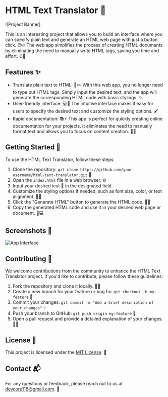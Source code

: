 # HTML Text Translator 🚀

![Project Banner]

This is an interesting project that allows you to build an interface where you can specify plain text and generate an HTML web page with just a button click. 😊🔥 The web app simplifies the process of creating HTML documents by eliminating the need to manually write HTML tags, saving you time and effort. ⏰💪

## Features ✨

- Translate plain text to HTML: 📝✏️ With this web app, you no longer need to type out HTML tags. Simply input the desired text, and the app will generate the corresponding HTML code with basic stylings. ✨
- User-friendly interface: 💻🎨 The intuitive interface makes it easy for users to specify the desired text and customize the styling options. 🖌️
- Rapid documentation: 📚⚡ This app is perfect for quickly creating online documentation for your projects. It eliminates the need to manually format text and allows you to focus on content creation. 🚀💡

## Getting Started 🌟

To use the HTML Text Translator, follow these steps:

1. Clone the repository: `git clone https://github.com/your-username/html-text-translator.git` 🐙
2. Open the `index.html` file in a web browser. 🌐
3. Input your desired text 📝 in the designated field.
4. Customize the styling options if needed, such as font size, color, or text alignment. 🎨🔧
5. Click the "Generate HTML" button to generate the HTML code. 🚀✨
6. Copy the generated HTML code and use it in your desired web page or document. 📄💻

## Screenshots 📸

![App Interface](https://miro.medium.com/v2/resize:fit:500/0*Pp4tLjfUgAxACTbu.png)

## Contributing 🤝

We welcome contributions from the community to enhance the HTML Text Translator project. If you'd like to contribute, please follow these guidelines:

1. Fork the repository and clone it locally. 🍴🔧
2. Create a new branch for your feature or bug fix: `git checkout -b my-feature` 🌿
3. Commit your changes: `git commit -m "Add a brief description of your changes"` 💡
4. Push your branch to GitHub: `git push origin my-feature` 🚀
5. Open a pull request and provide a detailed explanation of your changes. 📩🎉

## License 📄

This project is licensed under the [MIT License](https://opensource.org/licenses/MIT). 📜

## Contact 📬

For any questions or feedback, please reach out to us at [devcore116@gmail.com](mailto:devcore116@gmail.com). 💬
